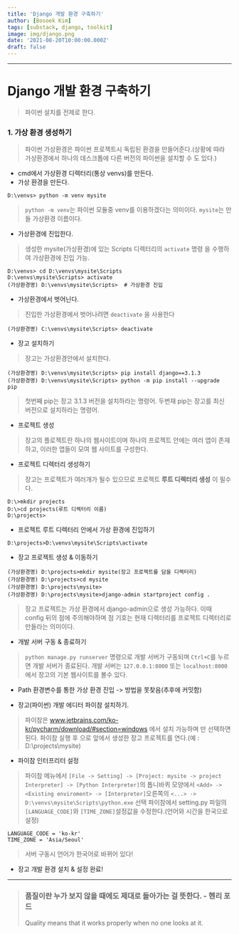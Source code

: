 ```yaml
---
title: 'Django 개발 환경 구축하기'
author: [Bosoek Kim]
tags: [substack, django, toolkit]
image: img/django.png
date: '2021-08-20T10:00:00.000Z'
draft: false
---
```


---
# Django 개발 환경 구축하기

> 파이썬 설치를 전제로 한다.

### 1. 가상 환경 생성하기
> 파이썬 가상환경은 파이썬 프로젝트시 독립된 환경을 만들어준다.(상황에 따라 가상환경에서 하나의 데스크톱에 다른 버전의 파이썬을 설치할 수 도 있다.)

* cmd에서 가상환경 디렉터리(통상 venvs)를 만든다.
* 가상 환경을 만든다.
```
D:\venvs> python -m venv mysite
```
> ```python -m venv```는 파이썬 모듈중 venv를 이용하겠다는 의미이다.
> ```mysite```는 만들 가상환경 이름이다.

* 가상환경에 진입한다.
> 생성한 mysite(가상환경)에 있는 Scripts 디렉터리의 ```activate``` 명령 을 수행하여 가상환경에 진입 가능.
```
D:\venvs> cd D:\venvs\mysite\Scripts
D:\venvs\mysite\Scripts> activate
(가상환경명) D:\venvs\mysite\Scripts>  # 가상환경 진입
```

* 가상환경에서 벗어닌다.
> 진입한 가상환경에서 벗어나려면 ```deactivate``` 을 사용한다
```
(가상환경명) C:\venvs\mysite\Scripts> deactivate
```

* 장고 설치하기
> 장고는 가상환경안에서 설치한다.
```
(가상환경명) D:\venvs\mysite\Scripts> pip install django==3.1.3
(가상환경명) D:\venvs\mysite\Scripts> python -m pip install --upgrade pip
```
> 첫번째 pip는 장고 3.1.3 버전을 설치하라는 명령어.
> 두번재 pip는 장고를 최신 버전으로 설치하라는 명령어.

* 프로젝트 생성
> 장고의 플로젝트란 하나의 웹사이트이며 하나의 프로젝트 안에는 여러 앱이 존재하고, 이러한 앱들이 모여 웹 사이트를 구성한다.

* 프로젝트 디렉터리 생성하기
> 장고는 프로젝트가 여러개가 될수 있으므로 프로젝트 __루트 디렉터리 생성__ 이 필수다.
```
D:\>mkdir projects
D:\>cd projects(루트 디렉터리 이름)
D:\projects>
```

* 프로젝트 루트 디렉터리 안에서 가상 환경에 진입하기
```
D:\projects>D:\venvs\mysite\Scripts\activate
```

* 장고 프로젝트 생성 & 이동하기
```
(가상환경명) D:\projects>mkdir mysite(장고 프로젝트를 담을 디렉터리)
(가상환경명) D:\projects>cd mysite
(가상환경명) D:\projects\mysite>
(가상환경명) D:\projects\mysite>django-admin startproject config .
```
> 장고 프로젝트는 가상 환경에서 django-admin으로 생성 가능하다.
> 이때 config 뒤의 점에 주의해야하며 점 기호는 현재 디렉터리를 프로젝트 디렉터리로 만들라는 의미이다.

* 개발 서버 구동 & 종료하기
> ```python manage.py runserver``` 명령으로 개발 서버가 구동되며 ```Ctrl+C```를 누르면 개발 서버가 종료된다.
> 개발 서버는 ```127.0.0.1:8000``` 또는 ```localhost:8000```에서 장고의 기본 웹사이트를 볼수 있다.

* Path 환경변수를 통한 가상 환경 진입 -> 방법을 못찾음(추후에 커밋함)

* 장고(파이썬) 개발 에디터 파이참 설치하기.
> 파이참은 www.jetbrains.com/ko-kr/pycharm/download/#section=windows 에서 설치 가능하며 <Next>만 선택하면 된다.
> 파이참 실행 후 <Open>으로 앞에서 생성한 장고 프로젝트를 연다.(예 : D:\projects\mysite)

* 파이참 인터프리터 설정
> 파이참 메뉴에서 ```[File -> Setting] -> [Project: mysite -> project Interpreter] -> [Python Interpreter]```의 톱니바퀴 모양에서 ```<Add> -> <Existing enviroment> -> [Interpreter]```오른쪽의 ```<...> -> D:\venvs\mysite\Scripts\python.exe``` 선택
> 파이참에서 setting.py 파일의 ```[LANGUAGE_CODE]```와 ```[TIME_ZONE]```설정값을 수정한다.(언어와 시간을 한국으로 설정)

```
LANGUAGE_CODE = 'ko-kr'
TIME_ZONE = 'Asia/Seoul'
```
> 서버 구동시 언어가 한국어로 바뀌어 있다!

* 장고 개발 환경 설치 & 설정 완료!

---

> ### 품질이란 누가 보지 않을 때에도 제대로 돌아가는 걸 뜻한다. - 헨리 포드
> Quality means that it works properly when no one looks at it.